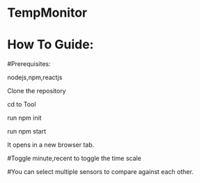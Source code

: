 # TempMonitor

# How To Guide:

#Prerequisites:

nodejs,npm,reactjs

Clone the repository

cd to Tool

run npm init

run npm start

It opens in  a new browser tab.

#Toggle minute,recent to toggle the time scale

#You can select multiple sensors to compare against each other.
